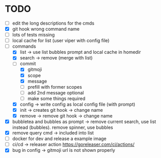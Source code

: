 # TODO

- [ ] edit the long descriptions for the cmds
- [x] git hook wrong command name
- [ ] lots of tests missing
- [ ] local cache for list (user viper with config file)
- [ ] commands
  - [x] list -> use list bubbles prompt and local cache in homedir
  - [x] search -> remove (merge with list)
  - [ ] commit
    - [x] gitmoji
    - [x] scope
    - [x] message
    - [ ] prefill with former scopes
    - [ ] add 2nd message optional
    - [ ] make some things required
  - [x] config -> write config as local config file (with prompt)
  - [x] init -> creates git hook -> change name
  - [x] remove -> remove git hook -> change name
- [x] bubbletea and bubbles as prompt -> remove current search, use list instead (bubbles). remove spinner, use bubbles
- [x] remove query cmd -> included into list
- [ ] docker for dev  and release a example image
- [ ] ci/cd -> releaser action https://goreleaser.com/ci/actions/
- [x] bug in config -> gitmoji url is not shown properly
